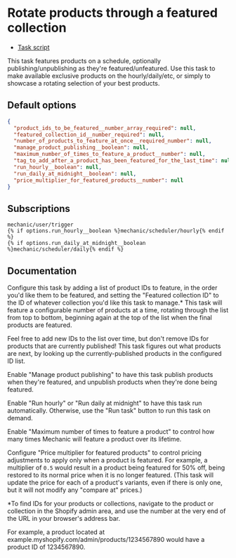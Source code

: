 # Rotate products through a featured collection

* [Task script](./script.liquid)

This task features products on a schedule, optionally publishing/unpublishing as they're featured/unfeatured. Use this task to make available exclusive products on the hourly/daily/etc, or simply to showcase a rotating selection of your best products.

## Default options

```json
{
  "product_ids_to_be_featured__number_array_required": null,
  "featured_collection_id__number_required": null,
  "number_of_products_to_feature_at_once__required_number": null,
  "manage_product_publishing__boolean": null,
  "maximum_number_of_times_to_feature_a_product__number": null,
  "tag_to_add_after_a_product_has_been_featured_for_the_last_time": null,
  "run_hourly__boolean": null,
  "run_daily_at_midnight__boolean": null,
  "price_multiplier_for_featured_products__number": null
}
```

## Subscriptions

```liquid
mechanic/user/trigger
{% if options.run_hourly__boolean %}mechanic/scheduler/hourly{% endif %}
{% if options.run_daily_at_midnight__boolean %}mechanic/scheduler/daily{% endif %}
```

## Documentation

Configure this task by adding a list of product IDs to feature, in the order you'd like them to be featured, and setting the "Featured collection ID" to the ID of whatever collection you'd like this task to manage.* This task will feature a configurable number of products at a time, rotating through the list from top to bottom, beginning again at the top of the list when the final products are featured.

Feel free to add new IDs to the list over time, but don't remove IDs for products that are currently published! This task figures out what products are next, by looking up the currently-published products in the configured ID list.

Enable "Manage product publishing" to have this task publish products when they're featured, and unpublish products when they're done being featured.

Enable "Run hourly" or "Run daily at midnight" to have this task run automatically. Otherwise, use the "Run task" button to run this task on demand.

Enable "Maximum number of times to feature a product" to control how many times Mechanic will feature a product over its lifetime.

Configure "Price multiplier for featured products" to control pricing adjustments to apply only when a product is featured. For example, a multiplier of `0.5` would result in a product being featured for 50% off, being restored to its normal price when it is no longer featured. (This task will update the price for each of a product's variants, even if there is only one, but it will not modify any "compare at" prices.)

*To find IDs for your products or collections, navigate to the product or collection in the Shopify admin area, and use the number at the very end of the URL in your browser's address bar.

For example, a product located at example.myshopify.com/admin/products/1234567890 would have a product ID of 1234567890.